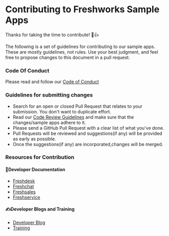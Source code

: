 # Contributing to Freshworks Sample Apps

Thanks for taking the time to contribute! :tada::+1:

The following is a set of guidelines for contributing to our sample apps. These are mostly guidelines, not rules. Use your best judgment, and feel free to propose changes to this document in a pull request.

### Code Of Conduct

Please read and follow our [Code of Conduct](CODE_OF_CONDUCT.MD)

### Guidelines for submitting changes
- Search for an open or closed Pull Request that relates to your submission. You don't want to duplicate effort.
- Read our [Code Review Guidelines](https://developers.freshdesk.com/v2/docs/code-review-guidelines/) and make sure that the changes/sample apps adhere to it.
- Please send a GitHub Pull Request with a clear list of what you've done.
- Pull Requests will be reviewed and suggestions(if any) will be provided as early as possible.
- Once the suggestions(if any) are incorporated,changes will be merged.

### Resources for Contribution

#### 📔Developer Documentation
- [Freshdesk](http://developers.freshdesk.com)
- [Freshchat](http://developers.freshchat.com)
- [Freshsales](http://developers.freshsales.io)
- [Freshservice](http://developers.freshservice.com)

#### ✍️Developer Blogs and Training
- [Developer Blog](https://medium.com/freshworks-developer-blog)
- [Training](http://freshhuddle.github.io) 
